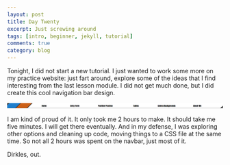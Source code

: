 ```yaml
---
layout: post
title: Day Twenty
excerpt: Just screwing around
tags: [intro, beginner, jekyll, tutorial]
comments: true
category: blog
---
```


Tonight, I did not start a new tutorial. I just wanted to work some more on my practice website: just fart around, explore some of the ideas that I find interesting from the last lesson module. I did not get much done, but I did create this cool navigation bar design.

![Navigation Bar](/images/nav_bar.png)

I am kind of proud of it. It only took me 2 hours to make. It should take me five minutes. I will get there eventually. And in my defense, I was exploring other options and cleaning up code, moving things to a CSS file at the same time. So not all 2 hours was spent on the navbar, just most of it.

Dirkles, out.
